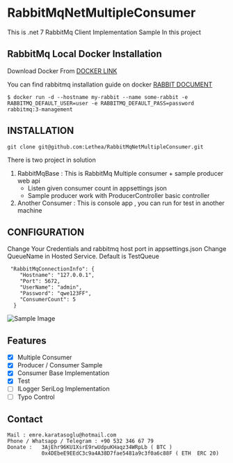 # RabbitMqNetMultipleConsumer
This is .net 7 RabbitMq Client Implementation Sample
In this project 


RabbitMq Local  Docker Installation
---------------------------------
Download Docker From [DOCKER LINK]

You can find rabbitmq installation guide on docker [RABBIT DOCUMENT]
```
$ docker run -d --hostname my-rabbit --name some-rabbit -e RABBITMQ_DEFAULT_USER=user -e RABBITMQ_DEFAULT_PASS=password rabbitmq:3-management
```

INSTALLATION
---------------------------------
```
git clone git@github.com:Lethea/RabbitMqNetMultipleConsumer.git
```

 There is two project in solution
1. RabbitMqBase : This is RabbitMq Multiple consumer + sample producer web api
   * Listen given consumer count in appsettings json
   * Sample producer work with ProducerController basic controller 
2. Another Consumer : This is console app , you can run for test in another machine

CONFIGURATION
----------------------------------

Change Your Credentials and rabbitmq host port in appsettings.json
Change QueueName in Hosted Service. Default is TestQueue

```
 "RabbitMqConnectionInfo": {
    "Hostname": "127.0.0.1",
    "Port": 5672,
    "UserName": "admin",
    "Password": "qwe123FF",
    "ConsumerCount": 5
  }
```

![Sample Image](https://img001.prntscr.com/file/img001/KadEWt5_S2KwDd5K1Mw1rg.png)


Features
-------------
- [x] Multiple Consumer  
- [x] Producer / Consumer Sample
- [x] Consumer Base Implementation
- [x] Test
- [ ] ILogger SeriLog Implementation
- [ ] Typo Control

Contact
------------
````
Mail : emre.karatasoglu@hotmail.com
Phone / Whatsapp / Telegram : +90 532 346 67 79
Donate :   3AjEhr96KU1XsrE9rwUdpuKHaqz34WRpLb ( BTC )
           0x4DEbeE9EEdC3c9a4A38D7fae5481a9c3f0a6c88F ( ETH  ERC 20) 
````

[DOCKER LINK]:https://www.docker.com/products/docker-desktop/
[RABBIT DOCUMENT]:https://hub.docker.com/_/rabbitmq
